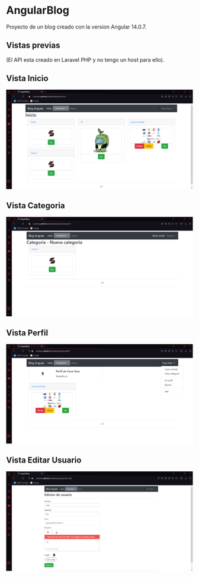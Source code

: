 # AngularBlog

Proyecto de un blog creado con la version Angular 14.0.7.

## Vistas previas 
(El API esta creado en Laravel PHP y no tengo un host para ello).

## Vista Inicio
![alt text](https://github.com/CesarKass/AppBlogAngular/blob/master/docs/assets/img/ss1.png?raw=true)

## Vista Categoria
![alt text](https://github.com/CesarKass/AppBlogAngular/blob/master/docs/assets/img/ss2.png?raw=true)

## Vista Perfil
![alt text](https://github.com/CesarKass/AppBlogAngular/blob/master/docs/assets/img/ss3.png?raw=true)

## Vista Editar Usuario
![alt text](https://github.com/CesarKass/AppBlogAngular/blob/master/docs/assets/img/ss4.png?raw=true)

